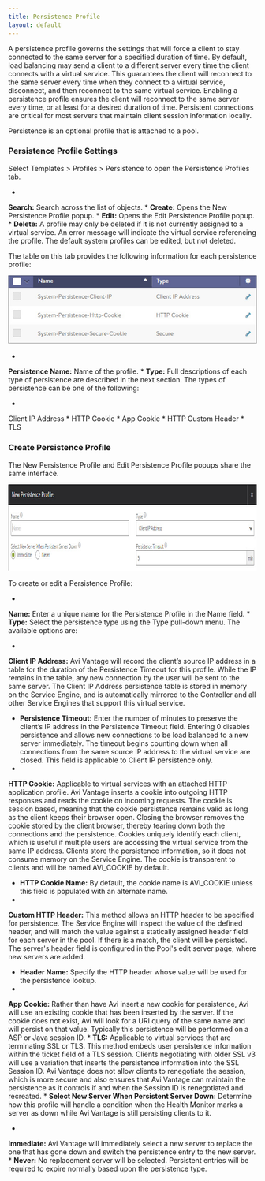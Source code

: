 ```yaml
---
title: Persistence Profile
layout: default
---
```

A persistence profile governs the settings that will force a client to stay connected to the same server for a specified duration of time. By default, load balancing may send a client to a different server every time the client connects with a virtual service. This guarantees the client will reconnect to the same server every time when they connect to a virtual service, disconnect, and then reconnect to the same virtual service. Enabling a persistence profile ensures the client will reconnect to the same server every time, or at least for a desired duration of time. Persistent connections are critical for most servers that maintain client session information locally.

Persistence is an optional profile that is attached to a pool.

### Persistence Profile Settings

Select Templates > Profiles > Persistence to open the Persistence Profiles tab.

* 
**Search:** Search across the list of objects.
* 
**Create:** Opens the New Persistence Profile popup.
* 
**Edit:** Opens the Edit Persistence Profile popup.
* 
**Delete:** A profile may only be deleted if it is not currently assigned to a virtual service. An error message will indicate the virtual service referencing the profile. The default system profiles can be edited, but not deleted.

The table on this tab provides the following information for each persistence profile:

<img src="img/template_profiles_persist_tab.jpg" alt="">

* 
**Persistence Name:** Name of the profile.
* 
**Type:** Full descriptions of each type of persistence are described in the next section. The types of persistence can be one of the following:

* 
Client IP Address
* 
HTTP Cookie
* 
App Cookie
* 
HTTP Custom Header
* 
TLS

### Create Persistence Profile

The New Persistence Profile and Edit Persistence Profile popups share the same interface.

<a href="img/template_profiles_persist_create-edit-1.jpg"><img src="img/template_profiles_persist_create-edit-1.jpg" alt="template_profiles_persist_create-edit" width="1012" height="175"></a>

To create or edit a Persistence Profile:

* 
**Name:** Enter a unique name for the Persistence Profile in the Name field.
* 
**Type:** Select the persistence type using the Type pull-down menu. The available options are:

* 
**Client IP Address:** Avi Vantage will record the client’s source IP address in a table for the duration of the Persistence Timeout for this profile. While the IP remains in the table, any new connection by the user will be sent to the same server. The Client IP Address persistence table is stored in memory on the Service Engine, and is automatically mirrored to the Controller and all other Service Engines that support this virtual service.

* **Persistence Timeout:** Enter the number of minutes to preserve the client’s IP address in the Persistence Timeout field. Entering 0 disables persistence and allows new connections to be load balanced to a new server immediately. The timeout begins counting down when all connections from the same source IP address to the virtual service are closed. This field is applicable to Client IP persistence only.
* 
**HTTP Cookie:** Applicable to virtual services with an attached HTTP application profile. Avi Vantage inserts a cookie into outgoing HTTP responses and reads the cookie on incoming requests. The cookie is session based, meaning that the cookie persistence remains valid as long as the client keeps their browser open. Closing the browser removes the cookie stored by the client browser, thereby tearing down both the connections and the persistence. Cookies uniquely identify each client, which is useful if multiple users are accessing the virtual service from the same IP address. Clients store the persistence information, so it does not consume memory on the Service Engine. The cookie is transparent to clients and will be named AVI_COOKIE by default.

* **HTTP Cookie Name:** By default, the cookie name is AVI_COOKIE unless this field is populated with an alternate name.
* 
**Custom HTTP Header:** This method allows an HTTP header to be specified for persistence. The Service Engine will inspect the value of the defined header, and will match the value against a statically assigned header field for each server in the pool. If there is a match, the client will be persisted. The server's header field is configured in the Pool's edit server page, where new servers are added.

* **Header Name:** Specify the HTTP header whose value will be used for the persistence lookup.
* 
**App Cookie:** Rather than have Avi insert a new cookie for persistence, Avi will use an existing cookie that has been inserted by the server. If the cookie does not exist, Avi will look for a URI query of the same name and will persist on that value. Typically this persistence will be performed on a ASP or Java session ID.
* 
**TLS:** Applicable to virtual services that are terminating SSL or TLS. This method embeds user persistence information within the ticket field of a TLS session. Clients negotiating with older SSL v3 will use a variation that inserts the persistence information into the SSL Session ID. Avi Vantage does not allow clients to renegotiate the session, which is more secure and also ensures that Avi Vantage can maintain the persistence as it controls if and when the Session ID is renegotiated and recreated.
* 
**Select New Server When Persistent Server Down:** Determine how this profile will handle a condition when the Health Monitor marks a server as down while Avi Vantage is still persisting clients to it.

* 
**Immediate:** Avi Vantage will immediately select a new server to replace the one that has gone down and switch the persistence entry to the new server.
* 
**Never:** No replacement server will be selected. Persistent entries will be required to expire normally based upon the persistence type.
